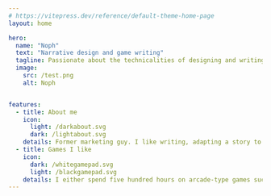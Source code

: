 ```yaml
---
# https://vitepress.dev/reference/default-theme-home-page
layout: home

hero:
  name: "Noph"
  text: "Narrative design and game writing"
  tagline: Passionate about the technicalities of designing and writing for interactive experiences <br><br>
  image:
    src: /test.png
    alt: Noph


features:
  - title: About me
    icon: 
      light: /darkabout.svg
      dark: /lightabout.svg
    details: Former marketing guy. I like writing, adapting a story to interactive structures, and chocolate ice cream.
  - title: Games I like
    icon: 
      dark: /whitegamepad.svg
      light: /blackgamepad.svg
    details: I either spend five hundred hours on arcade-type games such as Celeste, Spelunky, and Risk of Rain, or I sacrifice my nights to experience in a single sitting narrative games such as Omori, Citizen Sleeper, or OneShot. 
---
```



<script setup lang="ts">
import { onMounted } from 'vue'

onMounted(() => {

const $card = document.querySelector('.VPImage.image-src');
let bounds;

function rotateToMouse(e) {
  const mouseX = e.clientX;
  const mouseY = e.clientY;
  const leftX = mouseX - bounds.x;
  const topY = mouseY - bounds.y;
  const center = {
    x: leftX - 320/2,
    y: topY - 320/2
  }
  const distance = Math.sqrt(center.x**2 + center.y**2);
  
$card.style.transform = `
    translate(-50%,-50%)
    scale3d(1.2,1.2,1.2)
    rotate3d(
      ${center.y / 100 },
      ${-center.x / 100 },
      0,
      ${Math.log(distance) * 4}deg
    )
  `;

}

$card.addEventListener('mouseenter', () => {
  bounds = $card.getBoundingClientRect();
  document.addEventListener('mousemove', rotateToMouse);
});

$card.addEventListener('mouseleave', () => {
  document.removeEventListener('mousemove', rotateToMouse);
  $card.style.transform = '';

});


 $card.querySelector('.VPImage.image-src').style = `
    radial-gradient(
      circle at
      ${center.x * 2}px
      ${center.y * 2 }px,
      #ffffff55,
      #0000000f
    )
  `;






})
</script>


